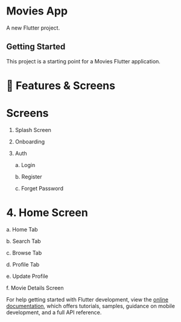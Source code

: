 # Movies App

A new Flutter project.

## Getting Started

This project is a starting point for a Movies Flutter application.

# 📱 Features & Screens 


# Screens
1. Splash Screen
2. Onboarding
3. Auth


   
    a. Login
    
    
    b. Register
    
    
    c. Forget Password
   
# 4. Home Screen
   a. Home Tab


  b. Search Tab


 c. Browse Tab


  d. Profile Tab


  e. Update Profile


  f. Movie Details Screen


For help getting started with Flutter development, view the
[online documentation](https://docs.flutter.dev/), which offers tutorials,
samples, guidance on mobile development, and a full API reference.
